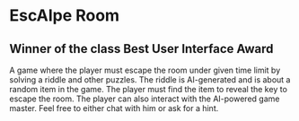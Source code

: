 # EscAIpe Room

## Winner of the class Best User Interface Award

A game where the player must escape the room under given time limit by solving a riddle and other puzzles. The riddle is AI-generated and is about a random item in the game. The player must find the item to reveal the key to escape the room. The player can also interact with the AI-powered game master. Feel free to either chat with him or ask for a hint.
